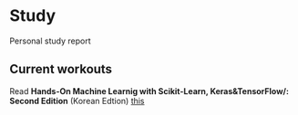 # Study

Personal study report

## Current workouts

Read **Hands-On Machine Learnig with Scikit-Learn, Keras&TensorFlow/: Second Edition** (Korean Edtion) [this](https://www.aladin.co.kr/shop/wproduct.aspx?ItemId=241936777)
